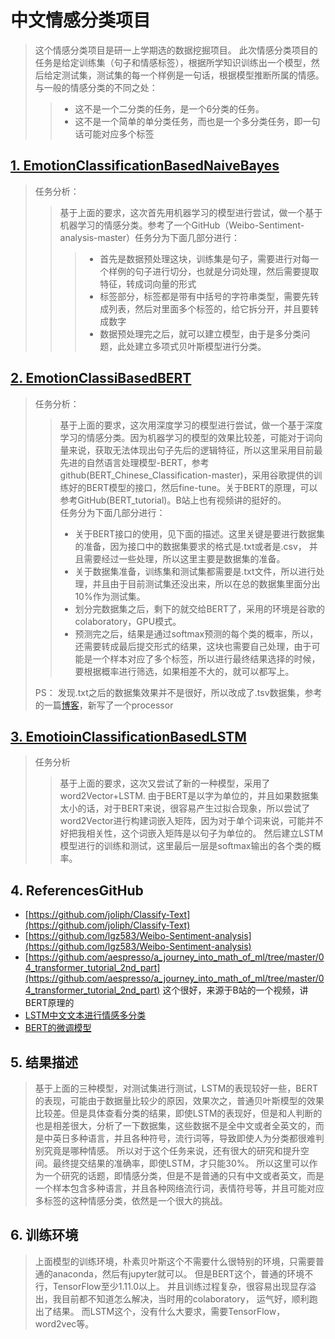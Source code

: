 # 中文情感分类项目
> 这个情感分类项目是研一上学期选的数据挖掘项目。 此次情感分类项目的任务是给定训练集（句子和情感标签），根据所学知识训练出一个模型，然后给定测试集，测试集的每一个样例是一句话，根据模型推断所属的情感。 <br>
> 与一般的情感分类的不同之处： 
>> * 这不是一个二分类的任务，是一个6分类的任务。
>> * 这不是一个简单的单分类任务，而也是一个多分类任务，即一句话可能对应多个标签

## [1. EmotionClassificationBasedNaiveBayes](https://github.com/zhongqiangwu960812/DeepLearningProjects/tree/master/EmotionClassification/EmotionClassificationBasedML)
> 任务分析：
>> 基于上面的要求，这次首先用机器学习的模型进行尝试，做一个基于机器学习的情感分类。参考了一个GitHub（Weibo-Sentiment-analysis-master）任务分为下面几部分进行：
>>> * 首先是数据预处理这块，训练集是句子，需要进行对每一个样例的句子进行切分，也就是分词处理，然后需要提取特征，转成词向量的形式
>>> * 标签部分，标签都是带有中括号的字符串类型，需要先转成列表，然后对里面多个标签的，给它拆分开，并且要转成数字
>>> * 数据预处理完之后，就可以建立模型，由于是多分类问题，此处建立多项式贝叶斯模型进行分类。

## [2. EmotionClassiBasedBERT](https://github.com/zhongqiangwu960812/DeepLearningProjects/tree/master/EmotionClassification/EmotionClassificationBasedDL)
> 任务分析：
>> 基于上面的要求，这次用深度学习的模型进行尝试，做一个基于深度学习的情感分类。因为机器学习的模型的效果比较差，可能对于词向量来说，获取无法体现出句子先后的逻辑特征，所以这里采用目前最先进的自然语言处理模型-BERT，参考github(BERT_Chinese_Classification-master)，采用谷歌提供的训练好的BERT模型的接口，然后fine-tune。关于BERT的原理，可以参考GitHub(BERT_tutorial)。B站上也有视频讲的挺好的。<br>
任务分为下面几部分进行：
>> * 关于BERT接口的使用，见下面的描述。这里关键是要进行数据集的准备，因为接口中的数据集要求的格式是.txt或者是.csv， 并且需要经过一些处理，所以这里主要是数据集的准备。
>> * 关于数据集准备，训练集和测试集都需要是.txt文件，所以进行处理，并且由于目前测试集还没出来，所以在总的数据集里面分出10%作为测试集。
>> * 划分完数据集之后，剩下的就交给BERT了，采用的环境是谷歌的colaboratory，GPU模式。
>> * 预测完之后，结果是通过softmax预测的每个类的概率，所以，还需要转成最后提交形式的结果，这块也需要自己处理，由于可能是一个样本对应了多个标签，所以进行最终结果选择的时候，要根据概率进行筛选，如果相差不大的，就可以都写上。
>
>PS： 发现.txt之后的数据集效果并不是很好，所以改成了.tsv数据集，参考的一篇[博客](https://blog.csdn.net/xavier_muse/article/details/95729133)，新写了一个processor

## [3. EmotioinClassificationBasedLSTM](https://github.com/zhongqiangwu960812/DeepLearningProjects/tree/master/EmotionClassification/EmotionClassificationBasedLSTM)
> 任务分析
>> 基于上面的要求，这次又尝试了新的一种模型，采用了
word2Vector+LSTM. 由于BERT是以字为单位的，并且如果数据集太小的话，对于BERT来说，很容易产生过拟合现象，所以尝试了word2Vector进行构建词嵌入矩阵，因为对于单个词来说，可能并不好把我相关性，这个词嵌入矩阵是以句子为单位的。 然后建立LSTM模型进行的训练和测试，这里最后一层是softmax输出的各个类的概率。
## 4. ReferencesGitHub
* [https://github.com/joliph/Classify-Text](https://github.com/joliph/Classify-Text)
* [https://github.com/lgz583/Weibo-Sentiment-analysis](https://github.com/lgz583/Weibo-Sentiment-analysis)
* [https://github.com/aespresso/a_journey_into_math_of_ml/tree/master/04_transformer_tutorial_2nd_part](https://github.com/aespresso/a_journey_into_math_of_ml/tree/master/04_transformer_tutorial_2nd_part) 这个很好，来源于B站的一个视频，讲BERT原理的
* [LSTM中文文本进行情感多分类](https://github.com/DLLXW/MultiClassify_LSTM_ForChinese)
* [ BERT的微调模型](https://github.com/google-research/bert)

## 5. 结果描述
> 基于上面的三种模型，对测试集进行测试，LSTM的表现较好一些，BERT的表现，可能由于数据量比较少的原因，效果次之，普通贝叶斯模型的效果比较差。但是具体查看分类的结果，即使LSTM的表现好，但是和人判断的也是相差很大，分析了一下数据集，这些数据不是全中文或者全英文的，而是中英日多种语言，并且各种符号，流行词等，导致即使人为分类都很难判别究竟是哪种情感。 所以对于这个任务来说，还有很大的研究和提升空间。最终提交结果的准确率，即使LSTM，才只能30%。
所以这里可以作为一个研究的话题，即情感分类，但是不是普通的只有中文或者英文，而是一个样本包含多种语言，并且各种网络流行词，表情符号等，并且可能对应多标签的这种情感分类，依然是一个很大的挑战。
## 6. 训练环境
> 上面模型的训练环境，朴素贝叶斯这个不需要什么很特别的环境，只需要普通的anaconda，然后有jupyter就可以。 但是BERT这个，普通的环境不行，TensorFlow至少1.11.0以上。 并且训练过程复杂，很容易出现显存溢出，我目前都不知道怎么解决，当时用的colaboratory， 运气好，顺利跑出了结果。 而LSTM这个，没有什么大要求，需要TensorFlow，word2vec等。 
